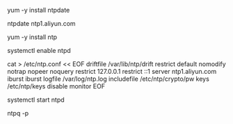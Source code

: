 yum -y install ntpdate

ntpdate ntp1.aliyun.com


yum -y install ntp

systemctl  enable  ntpd

cat >   /etc/ntp.conf  << EOF
driftfile /var/lib/ntp/drift
restrict default nomodify notrap nopeer noquery
restrict 127.0.0.1 
restrict ::1
server ntp1.aliyun.com iburst  iburst
logfile /var/log/ntp.log
includefile /etc/ntp/crypto/pw
keys /etc/ntp/keys
disable monitor
EOF


systemctl  start   ntpd


ntpq -p

